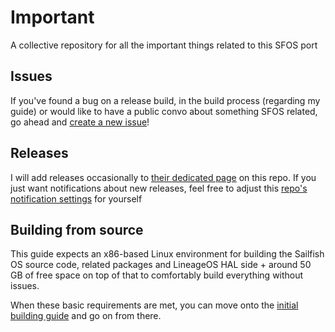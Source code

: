 # Important
A collective repository for all the important things related to this SFOS port

## Issues

If you've found a bug on a release build, in the build process (regarding my guide) or would like to have a public convo about something SFOS related, go ahead and [create a new issue](../../issues)!

## Releases

I will add releases occasionally to [their dedicated page](../../releases) on this repo. If you just want notifications about new releases, feel free to adjust this [repo's notification settings](https://help.github.com/en/articles/watching-and-unwatching-releases-for-a-repository) for yourself

## Building from source
This guide expects an x86-based Linux environment for building the Sailfish OS source code, related packages and LineageOS HAL side + around 50 GB of free space on top of that to comfortably build everything without issues.

When these basic requirements are met, you can move onto the [initial building guide](INITIAL-BUILDING.md) and go on from there.
